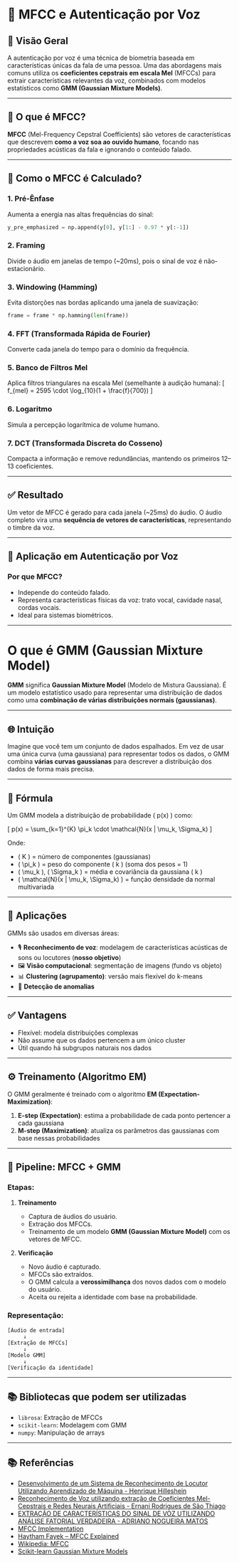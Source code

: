
# 🎤 MFCC e Autenticação por Voz

## 📌 Visão Geral

A autenticação por voz é uma técnica de biometria baseada em características únicas da fala de uma pessoa. Uma das abordagens mais comuns utiliza os **coeficientes cepstrais em escala Mel** (MFCCs) para extrair características relevantes da voz, combinados com modelos estatísticos como **GMM (Gaussian Mixture Models)**.

---

## 🎵 O que é MFCC?

**MFCC** (Mel-Frequency Cepstral Coefficients) são vetores de características que descrevem **como a voz soa ao ouvido humano**, focando nas propriedades acústicas da fala e ignorando o conteúdo falado.

---

## 🔬 Como o MFCC é Calculado?

### 1. Pré-Ênfase
Aumenta a energia nas altas frequências do sinal:
```python
y_pre_emphasized = np.append(y[0], y[1:] - 0.97 * y[:-1])
```

### 2. Framing
Divide o áudio em janelas de tempo (~20ms), pois o sinal de voz é não-estacionário.

### 3. Windowing (Hamming)
Evita distorções nas bordas aplicando uma janela de suavização:
```python
frame = frame * np.hamming(len(frame))
```

### 4. FFT (Transformada Rápida de Fourier)
Converte cada janela do tempo para o domínio da frequência.

### 5. Banco de Filtros Mel
Aplica filtros triangulares na escala Mel (semelhante à audição humana):
\[
f_{mel} = 2595 \cdot \log_{10}(1 + \frac{f}{700})
\]

### 6. Logaritmo
Simula a percepção logarítmica de volume humano.

### 7. DCT (Transformada Discreta do Cosseno)
Compacta a informação e remove redundâncias, mantendo os primeiros 12–13 coeficientes.

---

## ✅ Resultado

Um vetor de MFCC é gerado para cada janela (~25ms) do áudio. O áudio completo vira uma **sequência de vetores de características**, representando o timbre da voz.

---

## 🔐 Aplicação em Autenticação por Voz

### Por que MFCC?

- Independe do conteúdo falado.
- Representa características físicas da voz: trato vocal, cavidade nasal, cordas vocais.
- Ideal para sistemas biométricos.

---
# O que é GMM (Gaussian Mixture Model)

**GMM** significa **Gaussian Mixture Model** (Modelo de Mistura Gaussiana). É um modelo estatístico usado para representar uma distribuição de dados como uma **combinação de várias distribuições normais (gaussianas)**.

---

## 🌐 Intuição

Imagine que você tem um conjunto de dados espalhados. Em vez de usar uma única curva (uma gaussiana) para representar todos os dados, o GMM combina **várias curvas gaussianas** para descrever a distribuição dos dados de forma mais precisa.

---

## 🧮 Fórmula

Um GMM modela a distribuição de probabilidade \( p(x) \) como:

\[
p(x) = \sum_{k=1}^{K} \pi_k \cdot \mathcal{N}(x | \mu_k, \Sigma_k)
\]

Onde:

- \( K \) = número de componentes (gaussianas)
- \( \pi_k \) = peso do componente \( k \) (soma dos pesos = 1)
- \( \mu_k \), \( \Sigma_k \) = média e covariância da gaussiana \( k \)
- \( \mathcal{N}(x | \mu_k, \Sigma_k) \) = função densidade da normal multivariada

---

## 🧠 Aplicações

GMMs são usados em diversas áreas:

- 🎙️ **Reconhecimento de voz**: modelagem de características acústicas de sons ou locutores (**nosso objetivo**)
- 🖼️ **Visão computacional**: segmentação de imagens (fundo vs objeto)
- 📊 **Clustering (agrupamento)**: versão mais flexível do k-means
- 🚨 **Detecção de anomalias**

---

## ✅ Vantagens

- Flexível: modela distribuições complexas
- Não assume que os dados pertencem a um único cluster
- Útil quando há subgrupos naturais nos dados

---

## ⚙️ Treinamento (Algoritmo EM)

O GMM geralmente é treinado com o algoritmo **EM (Expectation-Maximization)**:

1. **E-step (Expectation)**: estima a probabilidade de cada ponto pertencer a cada gaussiana
2. **M-step (Maximization)**: atualiza os parâmetros das gaussianas com base nessas probabilidades


---

## 🧠 Pipeline: MFCC + GMM

### Etapas:

1. **Treinamento**
   - Captura de áudios do usuário.
   - Extração dos MFCCs.
   - Treinamento de um modelo **GMM (Gaussian Mixture Model)** com os vetores de MFCC.

2. **Verificação**
   - Novo áudio é capturado.
   - MFCCs são extraídos.
   - O GMM calcula a **verossimilhança** dos novos dados com o modelo do usuário.
   - Aceita ou rejeita a identidade com base na probabilidade.

### Representação:

```
[Áudio de entrada]
     ↓
[Extração de MFCCs]
     ↓
[Modelo GMM]
     ↓
[Verificação da identidade]
```

---


## 📚 Bibliotecas que podem ser utilizadas

- `librosa`: Extração de MFCCs
- `scikit-learn`: Modelagem com GMM
- `numpy`: Manipulação de arrays

---

## 📚 Referências

- [Desenvolvimento de um Sistema de Reconhecimento de Locutor Utilizando Aprendizado de Máquina - Henrique Hilleshein](https://wiki.sj.ifsc.edu.br/index.php/Desenvolvimento_de_um_Sistema_de_Reconhecimento_de_Locutor_Utilizando_Aprendizado_de_M%C3%A1quina)
- [Reconhecimento de Voz utilizando extração de Coeficientes Mel-Cepstrais e Redes Neurais Artificiais - Ernani Rodrigues de São Thiago ](https://wiki.sj.ifsc.edu.br/images/6/60/TCC290_Ernani_Rodrigues_de_S%C3%A3o_Thiago.pdf)
- [EXTRAÇÃO DE CARACTERÍSTICAS DO SINAL DE VOZ UTILIZANDO ANÁLISE FATORIAL VERDADEIRA - ADRIANO NOGUEIRA MATOS](https://tede.ufam.edu.br/bitstream/tede/2959/1/DISSERTACAO%20ADRIANO%20NOGUEIRA.pdf)
- [MFCC Implementation](https://www.kaggle.com/code/ilyamich/mfcc-implementation-and-tutorial)
- [Haytham Fayek – MFCC Explained](https://haythamfayek.com/2016/04/21/speech-processing-for-machine-learning.html)
- [Wikipedia: MFCC](https://en.wikipedia.org/wiki/Mel-frequency_cepstrum)
- [Scikit-learn Gaussian Mixture Models](https://scikit-learn.org/stable/modules/mixture.html)
